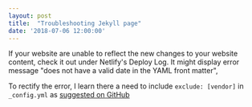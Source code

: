 ```yaml
---
layout: post
title:  "Troubleshooting Jekyll page"
date: '2018-07-06 12:00:00'
---
```


If your website are unable to reflect the new changes to your website content, check it out under Netlify's  Deploy Log. It might display error message "does not have a valid date in the YAML front matter", 

To rectify the error, I  learn there a need to include `exclude: [vendor]` in  `_config.yml`  as [suggested on GitHub](https://github.com/jekyll/jekyll/issues/2938) 